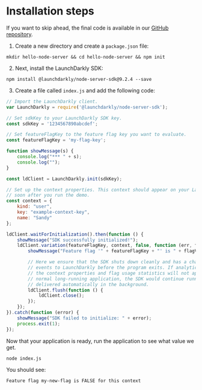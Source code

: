 # Installation steps
If you want to skip ahead, the final code is available in our [GitHub repository](https://github.com/launchdarkly/hello-node-server).

1. Create a new directory and create a `package.json` file:
```shell
mkdir hello-node-server && cd hello-node-server && npm init
```

2. Next, install the LaunchDarkly SDK:
```shell
npm install @launchdarkly/node-server-sdk@9.2.4 --save
```

3. Create a file called `index.js` and add the following code:
```js
// Import the LaunchDarkly client.
var LaunchDarkly = require('@launchdarkly/node-server-sdk');

// Set sdkKey to your LaunchDarkly SDK key.
const sdkKey = '1234567890abcdef';

// Set featureFlagKey to the feature flag key you want to evaluate.
const featureFlagKey = 'my-flag-key';

function showMessage(s) {
    console.log("*** " + s);
    console.log("");
}

const ldClient = LaunchDarkly.init(sdkKey);

// Set up the context properties. This context should appear on your LaunchDarkly contexts dashboard
// soon after you run the demo.
const context = {
    kind: "user",
    key: "example-context-key",
    name: "Sandy"
};

ldClient.waitForInitialization().then(function () {
    showMessage("SDK successfully initialized!");
    ldClient.variation(featureFlagKey, context, false, function (err, flagValue) {
        showMessage("Feature flag '" + featureFlagKey + "' is " + flagValue + " for this context");

        // Here we ensure that the SDK shuts down cleanly and has a chance to deliver analytics
        // events to LaunchDarkly before the program exits. If analytics events are not delivered,
        // the context properties and flag usage statistics will not appear on your dashboard. In a
        // normal long-running application, the SDK would continue running and events would be
        // delivered automatically in the background.
        ldClient.flush(function () {
            ldClient.close();
        });
    });
}).catch(function (error) {
    showMessage("SDK failed to initialize: " + error);
    process.exit(1);
});
```


Now that your application is ready, run the application to see what value we get.
```shell
node index.js
```

You should see:

`Feature flag my-new-flag is FALSE for this context`